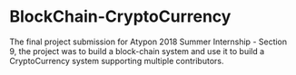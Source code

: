 # BlockChain-CryptoCurrency
The final project submission for Atypon 2018 Summer Internship - Section 9, the project was to build a block-chain system and use it to build a CryptoCurrency system supporting multiple contributors.
